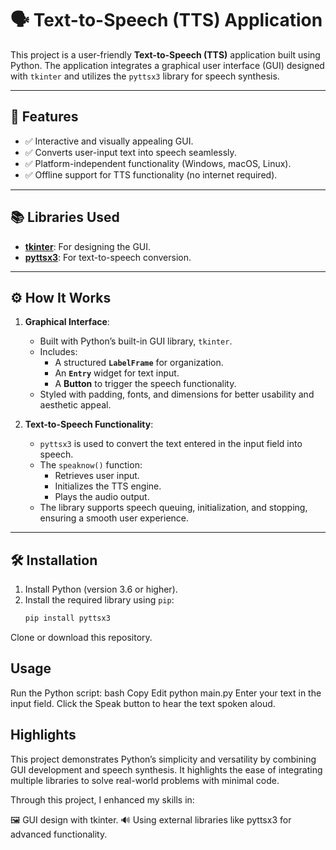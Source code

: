 # 🗣️ Text-to-Speech (TTS) Application

This project is a user-friendly **Text-to-Speech (TTS)** application built using Python. The application integrates a graphical user interface (GUI) designed with `tkinter` and utilizes the `pyttsx3` library for speech synthesis.

---

## 🌟 Features

- ✅ Interactive and visually appealing GUI.
- ✅ Converts user-input text into speech seamlessly.
- ✅ Platform-independent functionality (Windows, macOS, Linux).
- ✅ Offline support for TTS functionality (no internet required).

---

## 📚 Libraries Used

- **[tkinter](https://docs.python.org/3/library/tkinter.html)**: For designing the GUI.
- **[pyttsx3](https://pypi.org/project/pyttsx3/)**: For text-to-speech conversion.

---

## ⚙️ How It Works

1. **Graphical Interface**:
   - Built with Python’s built-in GUI library, `tkinter`.
   - Includes:
     - A structured **`LabelFrame`** for organization.
     - An **`Entry`** widget for text input.
     - A **Button** to trigger the speech functionality.
   - Styled with padding, fonts, and dimensions for better usability and aesthetic appeal.

2. **Text-to-Speech Functionality**:
   - `pyttsx3` is used to convert the text entered in the input field into speech.
   - The `speaknow()` function:
     - Retrieves user input.
     - Initializes the TTS engine.
     - Plays the audio output.
   - The library supports speech queuing, initialization, and stopping, ensuring a smooth user experience.

---

## 🛠️ Installation

1. Install Python (version 3.6 or higher).
2. Install the required library using `pip`:
   ```bash
   pip install pyttsx3
Clone or download this repository.
## Usage
Run the Python script:
bash
Copy
Edit
python main.py
Enter your text in the input field.
Click the Speak button to hear the text spoken aloud.
## Highlights
This project demonstrates Python’s simplicity and versatility by combining GUI development and speech synthesis. It highlights the ease of integrating multiple libraries to solve real-world problems with minimal code.

Through this project, I enhanced my skills in:

🖼️ GUI design with tkinter.
🔊 Using external libraries like pyttsx3 for advanced functionality.
